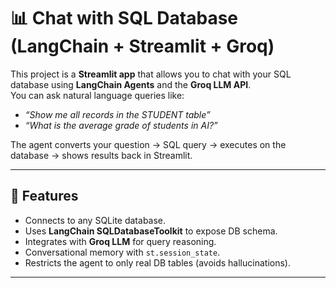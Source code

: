 # 📊 Chat with SQL Database (LangChain + Streamlit + Groq)

This project is a **Streamlit app** that allows you to chat with your SQL database using **LangChain Agents** and the **Groq LLM API**.  
You can ask natural language queries like:

- *“Show me all records in the STUDENT table”*  
- *“What is the average grade of students in AI?”*  

The agent converts your question → SQL query → executes on the database → shows results back in Streamlit.

---

## 🚀 Features
- Connects to any SQLite database.  
- Uses **LangChain SQLDatabaseToolkit** to expose DB schema.  
- Integrates with **Groq LLM** for query reasoning.  
- Conversational memory with `st.session_state`.  
- Restricts the agent to only real DB tables (avoids hallucinations).  

---

